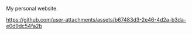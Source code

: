 My personal website.

https://github.com/user-attachments/assets/b67483d3-2e46-4d2a-b3da-e0d9dc54fa2b

